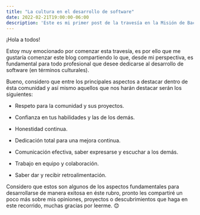 ```yaml
---
title: "La cultura en el desarrollo de software"
date: 2022-02-21T19:00:00-06:00
description: 'Este es mi primer post de la travesía en la Misión de Backend con Node JS de Launch X.'
---
```


¡Hola a todos!

Estoy muy emocionado por comenzar esta travesía, es por ello que me gustaría comenzar este blog compartiendo lo que, desde mi perspectiva, es fundamental para todo profesional que desee dedicarse al desarrollo de software (en términos culturales).

Bueno, considero que entre los principales aspectos a destacar dentro de ésta comunidad y así mismo aquellos que nos harán destacar serán los siguientes:

-	Respeto para la comunidad y sus proyectos.

-	Confianza en tus habilidades y las de los demás.

-	Honestidad continua.

-	Dedicación total para una mejora continua.

-	Comunicación efectiva, saber expresarse y escuchar a los demás.

-	Trabajo en equipo y colaboración.

-	Saber dar y recibir retroalimentación.

Considero que estos son algunos de los aspectos fundamentales para desarrollarse de manera exitosa en éste rubro, pronto les compartiré un poco más sobre mis opiniones, proyectos o descubrimientos que haga en este recorrido, muchas gracias por leerme. 😊
